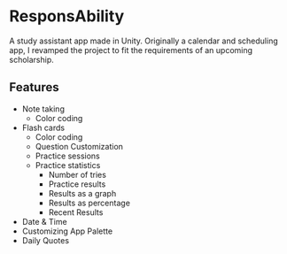 # ResponsAbility
A study assistant app made in Unity. Originally a calendar and scheduling app, I revamped the project to fit the requirements of an upcoming scholarship.

## Features
- Note taking
  - Color coding
- Flash cards
   - Color coding
   - Question Customization
   - Practice sessions
   - Practice statistics
      - Number of tries
      - Practice results
      - Results as a graph
      - Results as percentage
      - Recent Results
- Date & Time
- Customizing App Palette
- Daily Quotes

